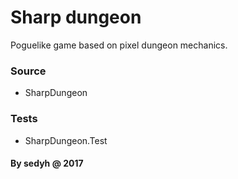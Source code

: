 # Sharp dungeon
Poguelike game based on pixel dungeon mechanics.

### Source
 * SharpDungeon
### Tests
 * SharpDungeon.Test
 
#### By sedyh @ 2017
